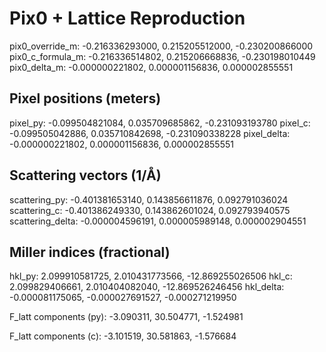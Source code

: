 # Pix0 + Lattice Reproduction
pix0_override_m: -0.216336293000, 0.215205512000, -0.230200866000
pix0_c_formula_m: -0.216336514802, 0.215206668836, -0.230198010449
pix0_delta_m: -0.000000221802, 0.000001156836, 0.000002855551

## Pixel positions (meters)
pixel_py: -0.099504821084, 0.035709685862, -0.231093193780
pixel_c: -0.099505042886, 0.035710842698, -0.231090338228
pixel_delta: -0.000000221802, 0.000001156836, 0.000002855551

## Scattering vectors (1/Å)
scattering_py: -0.401381653140, 0.143856611876, 0.092791036024
scattering_c: -0.401386249330, 0.143862601024, 0.092793940575
scattering_delta: -0.000004596191, 0.000005989148, 0.000002904551

## Miller indices (fractional)
hkl_py: 2.099910581725, 2.010431773566, -12.869255026506
hkl_c: 2.099829406661, 2.010404082040, -12.869526246456
hkl_delta: -0.000081175065, -0.000027691527, -0.000271219950

F_latt components (py): -3.090311, 30.504771, -1.524981

F_latt components (c): -3.101519, 30.581863, -1.576684
